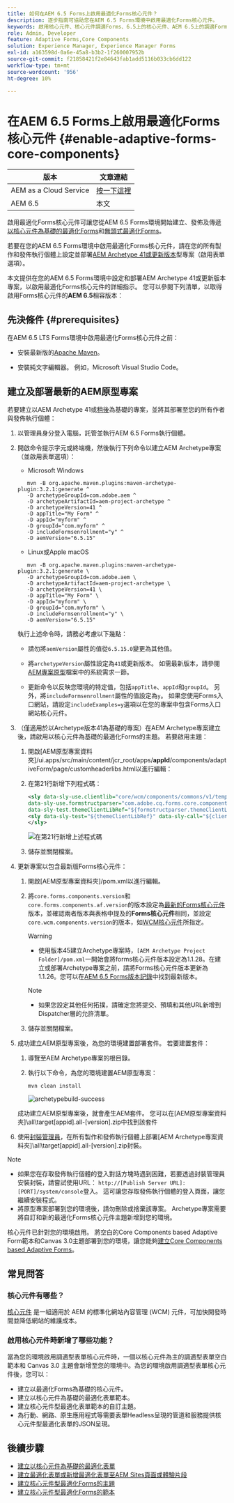 ```yaml
---
title: 如何在AEM 6.5 Forms上啟用最適化Forms核心元件？
description: 逐步指南可協助您在AEM 6.5 Forms環境中啟用最適化Forms核心元件。
keywords: 啟用核心元件、核心元件調適Forms、6.5上的核心元件、AEM 6.5上的調適Forms核心元件、AEM 6.5上的AF核心元件、AEM 6.5 Forms核心元件
role: Admin, Developer
feature: Adaptive Forms,Core Components
solution: Experience Manager, Experience Manager Forms
exl-id: a163598d-0a6e-45a8-b3b2-1f260007952b
source-git-commit: f21858421f2e84643fab1add5116b033cb6dd122
workflow-type: tm+mt
source-wordcount: '956'
ht-degree: 10%

---
```


# 在AEM 6.5 Forms上啟用最適化Forms核心元件 {#enable-adaptive-forms-core-components}

| 版本 | 文章連結 |
| -------- | ---------------------------- |
| AEM as a Cloud Service | [按一下這裡](https://experienceleague.adobe.com/docs/experience-manager-cloud-service/content/forms/setup-configure-migrate/enable-adaptive-forms-core-components.html) |
| AEM 6.5 | 本文 |

<!--**Applies to:** ✅ Adaptive Form Core Components ❎ [Adaptive Form Foundation Components](/help/forms/using/create-adaptive-form.md).-->

啟用最適化Forms核心元件可讓您從AEM 6.5 Forms環境開始建立、發佈及傳遞[以核心元件為基礎的最適化Forms](create-an-adaptive-form-core-components.md)和[無頭式最適化Forms](https://experienceleague.adobe.com/docs/experience-manager-headless-adaptive-forms/using/overview.html)。

若要在您的AEM 6.5 Forms環境中啟用最適化Forms核心元件，請在您的所有製作和發佈執行個體上設定並部署[AEM Archetype 41或更新版本](https://experienceleague.adobe.com/docs/experience-manager-core-components/using/developing/archetype/overview.html)型專案（啟用表單選項）。

本文提供在您的AEM 6.5 Forms環境中設定和部署AEM Archetype 41或更新版本專案，以啟用最適化Forms核心元件的詳細指示。 您可以參閱下列清單，以取得啟用Forms核心元件的&#x200B;**AEM 6.5**&#x200B;相容版本：

## 先決條件 {#prerequisites}

在AEM 6.5 LTS Forms環境中啟用最適化Forms核心元件之前：

* 安裝最新版的[Apache Maven](https://maven.apache.org/download.cgi)。

* 安裝純文字編輯器。 例如，Microsoft Visual Studio Code。

## 建立及部署最新的AEM原型專案

若要建立以AEM Archetype 41或[稍後](https://github.com/adobe/aem-project-archetype)為基礎的專案，並將其部署至您的所有作者與發佈執行個體：

1. 以管理員身分登入電腦，託管並執行AEM 6.5 Forms執行個體。
1. 開啟命令提示字元或終端機，然後執行下列命令以建立AEM Archetype專案（並啟用表單選項）：

   * Microsoft Windows

   ```Shell
      mvn -B org.apache.maven.plugins:maven-archetype-plugin:3.2.1:generate ^
      -D archetypeGroupId=com.adobe.aem ^
      -D archetypeArtifactId=aem-project-archetype ^
      -D archetypeVersion=41 ^
      -D appTitle="My Form" ^
      -D appId="myform" ^
      -D groupId="com.myform" ^
      -D includeFormsenrollment="y" ^
      -D aemVersion="6.5.15" 
   ```

   * Linux或Apple macOS

   ```Shell
      mvn -B org.apache.maven.plugins:maven-archetype-plugin:3.2.1:generate \
      -D archetypeGroupId=com.adobe.aem \
      -D archetypeArtifactId=aem-project-archetype \
      -D archetypeVersion=41 \
      -D appTitle="My Form" \
      -D appId="myform" \
      -D groupId="com.myform" \
      -D includeFormsenrollment="y" \
      -D aemVersion="6.5.15" 
   ```

   執行上述命令時，請務必考慮以下幾點：

   * 請勿將`aemVersion`屬性的值從`6.5.15.0`變更為其他值。

   * 將`archetypeVersion`屬性設定為`41`或更新版本。 如需最新版本，請參閱[AEM專案原型](https://github.com/adobe/aem-project-archetype)檔案中的系統需求一節。

   * 更新命令以反映您環境的特定值，包括`appTitle`、`appId`和`groupId`。 另外，將`includeFormsenrollment`屬性的值設定為`y`。 如果您使用Forms入口網站，請設定`includeExamples=y`選項以在您的專案中包含Forms入口網站核心元件。


1. （僅適用於以Archetype版本41為基礎的專案）在AEM Archetype專案建立後，請啟用以核心元件為基礎的最適化Forms的主題。 若要啟用主題：

   1. 開啟[AEM原型專案資料夾]/ui.apps/src/main/content/jcr_root/apps/__appId__/components/adaptiveForm/page/customheaderlibs.html以進行編輯：

   1. 在第21行新增下列程式碼：

      ```XML
      <sly data-sly-use.clientlib="core/wcm/components/commons/v1/templates/clientlib.html"
      data-sly-use.formstructparser="com.adobe.cq.forms.core.components.models.form.FormStructureParser"
      data-sly-test.themeClientLibRef="${formstructparser.themeClientLibRefFromFormContainer}">
      <sly data-sly-test="${themeClientLibRef}" data-sly-call="${clientlib.css @ categories=themeClientLibRef}"/>
      </sly>
      ```

      ![在第21](/help/forms/using/assets/code-to-enable-themes.png)行新增上述程式碼

   1. 儲存並關閉檔案。

1. 更新專案以包含最新版Forms核心元件：

   1. 開啟[AEM原型專案資料夾]/pom.xml以進行編輯。
   1. 將`core.forms.components.version`和`core.forms.components.af.version`的版本設定為[最新的Forms核心元件](https://experienceleague.adobe.com/docs/experience-manager-core-components/using/adaptive-forms/version.html#aem-as-form-version-history)版本，並確認兩者版本與表格中提及的&#x200B;**Forms核心元件**&#x200B;相同，並設定`core.wcm.components.version`的版本，如[WCM核心元件](https://experienceleague.adobe.com/docs/experience-manager-core-components/using/versions.html)所指定。

      >[!WARNING]
      >
      >* 使用版本45建立Archetype專案時，`[AEM Archetype Project Folder]/pom.xml`一開始會將forms核心元件版本設定為1.1.28。在建立或部署Archetype專案之前，請將Forms核心元件版本更新為1.1.26。您可以在[AEM 6.5 Forms版本記錄](https://experienceleague.adobe.com/docs/experience-manager-core-components/using/adaptive-forms/version.html#aem-as-form-version-history)中找到最新版本。

      >[!NOTE]
      >
      >* 如果您設定其他任何拓撲，請確定您將提交、預填和其他URL新增到Dispatcher層的允許清單。

   1. 儲存並關閉檔案。


1. 成功建立AEM原型專案後，為您的環境建置部署套件。 若要建置套件：

   1. 導覽至AEM Archetype專案的根目錄。

   1. 執行以下命令，為您的環境建置AEM原型專案：

      ```Shell
      mvn clean install
      ```

      ![archetypebuild-success](/help/forms/using/assets/corecomponent-build-successful.png)


   成功建立AEM原型專案後，就會產生AEM套件。 您可以在[AEM原型專案資料夾]\all\target\[appid].all-[version].zip中找到該套件

1. 使用[封裝管理員](/help/sites-administering/package-manager.md)，在所有製作和發佈執行個體上部署[AEM Archetype專案資料夾]\all\target\[appid].all-[version].zip封裝。

>[!NOTE]
>
>
>
> * 如果您在存取發佈執行個體的登入對話方塊時遇到困難，若要透過封裝管理員安裝封裝，請嘗試使用URL： `http://[Publish Server URL]:[PORT]/system/console`登入。 這可讓您存取發佈執行個體的登入頁面，讓您繼續安裝程式。
> * 將原型專案部署到您的環境後，請勿刪除或捨棄該專案。 Archetype專案需要將自訂和新的最適化Forms核心元件主題新增到您的環境。

核心元件已針對您的環境啟用。 將空白的Core Components based Adaptive Form範本和Canvas 3.0主題部署到您的環境，讓您能夠[建立Core Components based Adaptive Forms](create-an-adaptive-form-core-components.md)。

## 常見問答

### 核心元件有哪些？

[核心元件](https://experienceleague.adobe.com/docs/experience-manager-core-components/using/introduction.html) 是一組適用於 AEM 的標準化網站內容管理 (WCM) 元件，可加快開發時間並降低網站的維護成本。

### 啟用核心元件時新增了哪些功能？


當為您的環境啟用調適型表單核心元件時，一個以核心元件為主的調適型表單空白範本和 Canvas 3.0 主題會新增至您的環境中。為您的環境啟用調適型表單核心元件後，您可以：

* 建立以最適化Forms為基礎的核心元件。
* 建立以核心元件為基礎的最適化表單範本。
* 建立核心元件型最適化表單範本的自訂主題。
* 為行動、網路、原生應用程式等需要表單Headless呈現的管道和服務提供核心元件型最適化表單的JSON呈現。

## 後續步驟

* [建立以核心元件為基礎的最適化表單](/help/forms/using/create-an-adaptive-form-core-components.md)
* [建立最適化表單或新增最適化表單至AEM Sites頁面或體驗片段](create-or-add-an-adaptive-form-to-aem-sites-page.md)
* [建立核心元件型最適化Forms的主題](create-or-customize-themes-for-adaptive-forms-core-components.md)
* [建立核心元件型最適化Forms的範本](template-editor.md)
